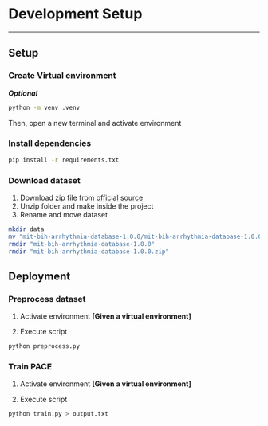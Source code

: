 # Development Setup

---
## Setup
### Create Virtual environment
***Optional***

```bash
python -m venv .venv
```

Then, open a new terminal and activate environment

### Install dependencies

```bash
pip install -r requirements.txt
```

### Download dataset

1. Download zip file from [official source](https://www.physionet.org/static/published-projects/mitdb/mit-bih-arrhythmia-database-1.0.0.zip)
2. Unzip folder and make inside the project
3. Rename and move dataset

```bash
mkdir data
mv "mit-bih-arrhythmia-database-1.0.0/mit-bih-arrhythmia-database-1.0.0" "data/mitdb"
rmdir "mit-bih-arrhythmia-database-1.0.0"
rmdir "mit-bih-arrhythmia-database-1.0.0.zip"
```

## Deployment

### Preprocess dataset

1. Activate environment **[Given a virtual environment]**

2. Execute script

```bash
python preprocess.py
```

### Train PACE

1. Activate environment **[Given a virtual environment]**

2. Execute script

```bash
python train.py > output.txt
```